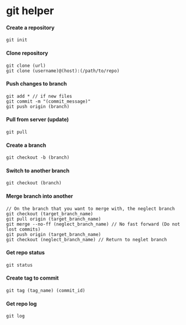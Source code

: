 # git helper

#### Create a repository

```shell
git init
```


#### Clone repository

```shell
git clone (url)
git clone (username)@(host):(/path/to/repo)
```


#### Push changes to branch

```shell
git add * // if new files
git commit -m "(commit_message)"
git push origin (branch)
```


#### Pull from server (update)

```shell
git pull
```


#### Create a branch

```shell
git checkout -b (branch)
```


#### Switch to another branch

```shell
git checkout (branch)
```


#### Merge branch into another

```shell
// On the branch that you want to merge with, the neglect branch
git checkout (target_branch_name)
git pull origin (target_branch_name)
git merge --no-ff (neglect_branch_name) // No fast forward (Do not lost commits)
git push origin (target_branch_name)
git checkout (neglect_branch_name) // Return to neglet branch
```


#### Get repo status

```shell
git status
```


#### Create tag to commit

```shell
git tag (tag_name) (commit_id)
```


#### Get repo log

```shell
git log
```
